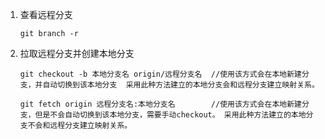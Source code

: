 1.  查看远程分支

    ```
    git branch -r
    ```

2.  拉取远程分支并创建本地分支

    ```
    git checkout -b 本地分支名 origin/远程分支名  //使用该方式会在本地新建分支，并自动切换到该本地分支  采用此种方法建立的本地分支会和远程分支建立映射关系。
    
    git fetch origin 远程分支名:本地分支名        //使用该方式会在本地新建分支，但是不会自动切换到该本地分支，需要手动checkout。 采用此种方法建立的本地分支不会和远程分支建立映射关系。
    ```
